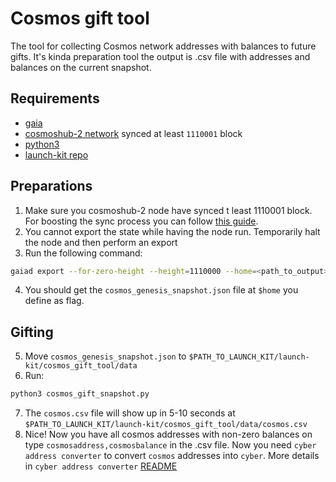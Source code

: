 # Cosmos gift tool

The tool for collecting Cosmos network addresses with balances to future gifts. It's kinda preparation tool the output is .csv file with addresses and balances on the current snapshot.

## Requirements
 - [gaia ](https://github.com/cosmos/gaia/blob/master/docs/installation.md)
 - [cosmoshub-2 network](https://github.com/cosmos/gaia/blob/master/docs/join-mainnet.md) synced at least `1110001` block
 - [python3](https://realpython.com/installing-python/)
 - [launch-kit repo](https://github.com/cybercongress/launch-kit)

 ## Preparations

 1. Make sure you cosmoshub-2 node have synced t least 1110001 block. For boosting the sync process you can follow [this guide](https://docs.chainlayer.io/quicksync/cosmos-snapshot). 
 2. You cannot export the state while having the node run. Temporarily halt the node and then perform an export
 3. Run the following command: 
 ```bash
 gaiad export --for-zero-height --height=1110000 --home=<path_to_output> > cosmos_genesis_snapshot.json
 ```
 4. You should get the `cosmos_genesis_snapshot.json` file at `$home` you define as flag. 

 ## Gifting

 5. Move `cosmos_genesis_snapshot.json` to `$PATH_TO_LAUNCH_KIT/launch-kit/cosmos_gift_tool/data`
 6. Run:
 ```bash
 python3 cosmos_gift_snapshot.py
 ```
 7. The `cosmos.csv` file will show up in 5-10 seconds at `$PATH_TO_LAUNCH_KIT/launch-kit/cosmos_gift_tool/data/cosmos.csv`
 8. Nice! Now you have all cosmos addresses with non-zero balances on type `cosmosaddress,cosmosbalance` in the .csv file. Now you need `cyber address converter` to convert `cosmos` addresses into `cyber`. More details in `cyber address converter` [README](../cyber_address_converter/README.md)